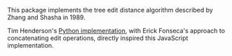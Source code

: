 This package implements the tree edit distance algorithm described by Zhang and Shasha in 1989.

Tim Henderson's [Python implementation](https://github.com/timtadh/zhang-shasha), with Erick Fonseca's approach to concatenating edit operations, directly inspired this JavaScript implementation.

